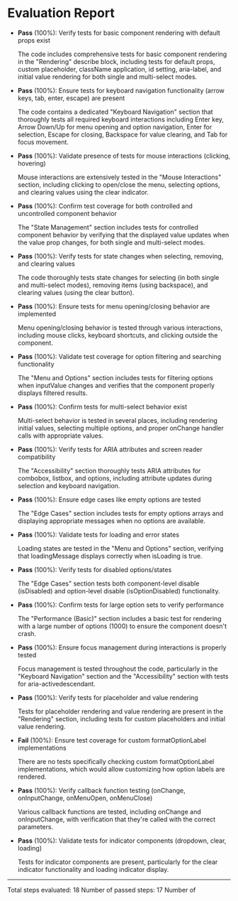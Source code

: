 # Evaluation Report

- **Pass** (100%): Verify tests for basic component rendering with default props exist
  
  The code includes comprehensive tests for basic component rendering in the "Rendering" describe block, including tests for default props, custom placeholder, className application, id setting, aria-label, and initial value rendering for both single and multi-select modes.

- **Pass** (100%): Ensure tests for keyboard navigation functionality (arrow keys, tab, enter, escape) are present
  
  The code contains a dedicated "Keyboard Navigation" section that thoroughly tests all required keyboard interactions including Enter key, Arrow Down/Up for menu opening and option navigation, Enter for selection, Escape for closing, Backspace for value clearing, and Tab for focus movement.

- **Pass** (100%): Validate presence of tests for mouse interactions (clicking, hovering)
  
  Mouse interactions are extensively tested in the "Mouse Interactions" section, including clicking to open/close the menu, selecting options, and clearing values using the clear indicator.

- **Pass** (100%): Confirm test coverage for both controlled and uncontrolled component behavior
  
  The "State Management" section includes tests for controlled component behavior by verifying that the displayed value updates when the value prop changes, for both single and multi-select modes.

- **Pass** (100%): Verify tests for state changes when selecting, removing, and clearing values
  
  The code thoroughly tests state changes for selecting (in both single and multi-select modes), removing items (using backspace), and clearing values (using the clear button).

- **Pass** (100%): Ensure tests for menu opening/closing behavior are implemented
  
  Menu opening/closing behavior is tested through various interactions, including mouse clicks, keyboard shortcuts, and clicking outside the component.

- **Pass** (100%): Validate test coverage for option filtering and searching functionality
  
  The "Menu and Options" section includes tests for filtering options when inputValue changes and verifies that the component properly displays filtered results.

- **Pass** (100%): Confirm tests for multi-select behavior exist
  
  Multi-select behavior is tested in several places, including rendering initial values, selecting multiple options, and proper onChange handler calls with appropriate values.

- **Pass** (100%): Verify tests for ARIA attributes and screen reader compatibility
  
  The "Accessibility" section thoroughly tests ARIA attributes for combobox, listbox, and options, including attribute updates during selection and keyboard navigation.

- **Pass** (100%): Ensure edge cases like empty options are tested
  
  The "Edge Cases" section includes tests for empty options arrays and displaying appropriate messages when no options are available.

- **Pass** (100%): Validate tests for loading and error states
  
  Loading states are tested in the "Menu and Options" section, verifying that loadingMessage displays correctly when isLoading is true.

- **Pass** (100%): Verify tests for disabled options/states
  
  The "Edge Cases" section tests both component-level disable (isDisabled) and option-level disable (isOptionDisabled) functionality.

- **Pass** (100%): Confirm tests for large option sets to verify performance
  
  The "Performance (Basic)" section includes a basic test for rendering with a large number of options (1000) to ensure the component doesn't crash.

- **Pass** (100%): Ensure focus management during interactions is properly tested
  
  Focus management is tested throughout the code, particularly in the "Keyboard Navigation" section and the "Accessibility" section with tests for aria-activedescendant.

- **Pass** (100%): Verify tests for placeholder and value rendering
  
  Tests for placeholder rendering and value rendering are present in the "Rendering" section, including tests for custom placeholders and initial value rendering.

- **Fail** (100%): Ensure test coverage for custom formatOptionLabel implementations
  
  There are no tests specifically checking custom formatOptionLabel implementations, which would allow customizing how option labels are rendered.

- **Pass** (100%): Verify callback function testing (onChange, onInputChange, onMenuOpen, onMenuClose)
  
  Various callback functions are tested, including onChange and onInputChange, with verification that they're called with the correct parameters.

- **Pass** (100%): Validate tests for indicator components (dropdown, clear, loading)
  
  Tests for indicator components are present, particularly for the clear indicator functionality and loading indicator display.

---

Total steps evaluated: 18
Number of passed steps: 17
Number of